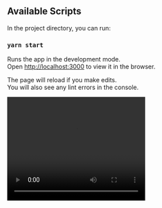 ## Available Scripts

In the project directory, you can run:

### `yarn start`

Runs the app in the development mode.<br />
Open [http://localhost:3000](http://localhost:3000) to view it in the browser.

The page will reload if you make edits.<br />
You will also see any lint errors in the console.

 <video width="320" height="240" controls>
  <source src="./vid/vid.mp4" type="video/mp4">
Your browser does not support the video tag.
</video> 
